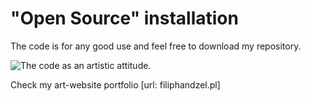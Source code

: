 # "Open Source" installation

The code is for any good use and feel free to download my repository.

![The code as an artistic attitude.](http://filiphandzel.pl/img/open-source.jpg)

Check my art-website portfolio [url: filiphandzel.pl]
